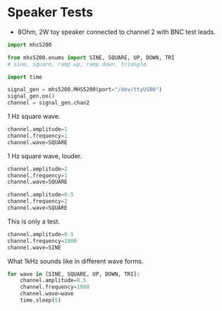 # Speaker Tests

- 8Ohm, 2W toy speaker connected to channel 2 with BNC test leads.


```python
import mhs5200
```


```python
from mhs5200.enums import SINE, SQUARE, UP, DOWN, TRI
# sine, square, ramp up, ramp down, triangle.
```


```python
import time
```


```python
signal_gen = mhs5200.MHS5200(port="/dev/ttyUSB0")
signal_gen.on()
channel = signal_gen.chan2
```

1 Hz square wave.


```python
channel.amplitude=1
channel.frequency=1
channel.wave=SQUARE
```

1 Hz square wave, louder.


```python
channel.amplitude=2
channel.frequency=1
channel.wave=SQUARE
```


```python
channel.amplitude=0.5
channel.frequency=2
channel.wave=SQUARE
```

This is only a test.


```python
channel.amplitude=0.5
channel.frequency=1000
channel.wave=SINE
```

What 1kHz sounds like in different wave forms.


```python
for wave in [SINE, SQUARE, UP, DOWN, TRI]:
    channel.amplitude=0.5
    channel.frequency=1000
    channel.wave=wave
    time.sleep(5)
```
